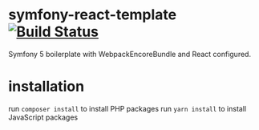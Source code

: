# symfony-react-template [![Build Status](https://travis-ci.org/VKEA/symfony-react-template.svg?branch=master)](https://travis-ci.org/VKEA/symfony-react-template)
Symfony 5 boilerplate with WebpackEncoreBundle and React configured.

# installation
run `composer install` to install PHP packages
run `yarn install` to install JavaScript packages
